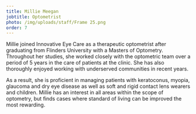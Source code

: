 ```yaml
---
title: Millie Meegan
jobtitle: Optometrist
photo: /img/uploads/staff/Frame 25.png
order: 7
---
```

Millie joined Innovative Eye Care as a therapeutic optometrist after graduating from Flinders University with a Masters of Optometry. Throughout her studies, she worked closely with the optometric team over a period of 5 years in the care of patients at the clinic. She has also thoroughly enjoyed working with underserved communities in recent years.

As a result, she is proficient in managing patients with keratoconus, myopia, glaucoma and dry eye disease as well as soft and rigid contact lens wearers and children. Millie has an interest in all areas within the scope of optometry, but finds cases where standard of living can be improved the most rewarding.